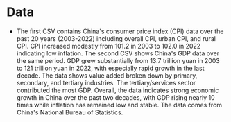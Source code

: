 # Data
- The first CSV contains China's consumer price index (CPI) data over the past 20 years (2003-2022) including overall CPI, urban CPI, and rural CPI. CPI increased modestly from 101.2 in 2003 to 102.0 in 2022 indicating low inflation. The second CSV shows China's GDP data over the same period. GDP grew substantially from 13.7 trillion yuan in 2003 to 121 trillion yuan in 2022, with especially rapid growth in the last decade. The data shows value added broken down by primary, secondary, and tertiary industries. The tertiary/services sector contributed the most GDP. Overall, the data indicates strong economic growth in China over the past two decades, with GDP rising nearly 10 times while inflation has remained low and stable. The data comes from China's National Bureau of Statistics.